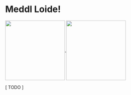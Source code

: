 # Meddl Loide!

<a href="https://github.com/unknown6656">
  <img align="center" src="https://github-readme-stats.vercel.app/api?username=unknown6656&show_icons=true&include_all_commits=true" height="190"/>
</a>
<a href="https://github.com/unknown6656">
  <img align="center" src="https://github-readme-stats.vercel.app/api/top-langs/?username=unknown6656&layout=compact" height="190"/>
</a>

[ TODO ]

<!--
**Unknown6656/Unknown6656** is a ✨ _special_ ✨ repository because its `README.md` (this file) appears on your GitHub profile.

Here are some ideas to get you started:

- 🔭 I’m currently working on ...
- 🌱 I’m currently learning ...
- 👯 I’m looking to collaborate on ...
- 🤔 I’m looking for help with ...
- 💬 Ask me about ...
- 📫 How to reach me: ...
- ⚡ Fun fact: ...
-->
